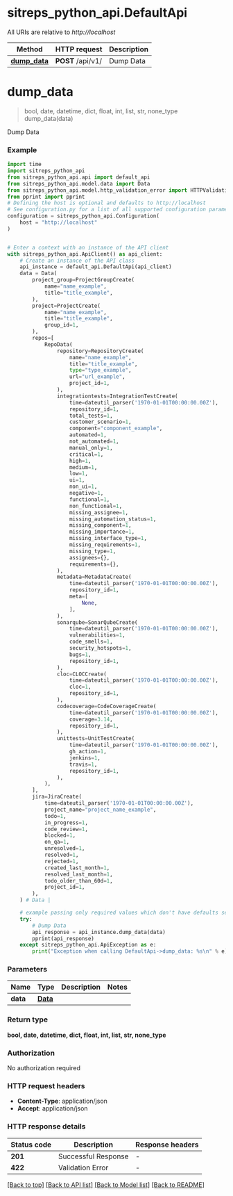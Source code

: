 # sitreps_python_api.DefaultApi

All URIs are relative to *http://localhost*

Method | HTTP request | Description
------------- | ------------- | -------------
[**dump_data**](DefaultApi.md#dump_data) | **POST** /api/v1/ | Dump Data


# **dump_data**
> bool, date, datetime, dict, float, int, list, str, none_type dump_data(data)

Dump Data

### Example


```python
import time
import sitreps_python_api
from sitreps_python_api.api import default_api
from sitreps_python_api.model.data import Data
from sitreps_python_api.model.http_validation_error import HTTPValidationError
from pprint import pprint
# Defining the host is optional and defaults to http://localhost
# See configuration.py for a list of all supported configuration parameters.
configuration = sitreps_python_api.Configuration(
    host = "http://localhost"
)


# Enter a context with an instance of the API client
with sitreps_python_api.ApiClient() as api_client:
    # Create an instance of the API class
    api_instance = default_api.DefaultApi(api_client)
    data = Data(
        project_group=ProjectGroupCreate(
            name="name_example",
            title="title_example",
        ),
        project=ProjectCreate(
            name="name_example",
            title="title_example",
            group_id=1,
        ),
        repos=[
            RepoData(
                repository=RepositoryCreate(
                    name="name_example",
                    title="title_example",
                    type="type_example",
                    url="url_example",
                    project_id=1,
                ),
                integrationtests=IntegrationTestCreate(
                    time=dateutil_parser('1970-01-01T00:00:00.00Z'),
                    repository_id=1,
                    total_tests=1,
                    customer_scenario=1,
                    component="component_example",
                    automated=1,
                    not_automated=1,
                    manual_only=1,
                    critical=1,
                    high=1,
                    medium=1,
                    low=1,
                    ui=1,
                    non_ui=1,
                    negative=1,
                    functional=1,
                    non_functional=1,
                    missing_assignee=1,
                    missing_automation_status=1,
                    missing_component=1,
                    missing_importance=1,
                    missing_interface_type=1,
                    missing_requirements=1,
                    missing_type=1,
                    assignees={},
                    requirements={},
                ),
                metadata=MetadataCreate(
                    time=dateutil_parser('1970-01-01T00:00:00.00Z'),
                    repository_id=1,
                    meta=[
                        None,
                    ],
                ),
                sonarqube=SonarQubeCreate(
                    time=dateutil_parser('1970-01-01T00:00:00.00Z'),
                    vulnerabilities=1,
                    code_smells=1,
                    security_hotspots=1,
                    bugs=1,
                    repository_id=1,
                ),
                cloc=CLOCCreate(
                    time=dateutil_parser('1970-01-01T00:00:00.00Z'),
                    cloc=1,
                    repository_id=1,
                ),
                codecoverage=CodeCoverageCreate(
                    time=dateutil_parser('1970-01-01T00:00:00.00Z'),
                    coverage=3.14,
                    repository_id=1,
                ),
                unittests=UnitTestCreate(
                    time=dateutil_parser('1970-01-01T00:00:00.00Z'),
                    gh_action=1,
                    jenkins=1,
                    travis=1,
                    repository_id=1,
                ),
            ),
        ],
        jira=JiraCreate(
            time=dateutil_parser('1970-01-01T00:00:00.00Z'),
            project_name="project_name_example",
            todo=1,
            in_progress=1,
            code_review=1,
            blocked=1,
            on_qa=1,
            unresolved=1,
            resolved=1,
            rejected=1,
            created_last_month=1,
            resolved_last_month=1,
            todo_older_than_60d=1,
            project_id=1,
        ),
    ) # Data | 

    # example passing only required values which don't have defaults set
    try:
        # Dump Data
        api_response = api_instance.dump_data(data)
        pprint(api_response)
    except sitreps_python_api.ApiException as e:
        print("Exception when calling DefaultApi->dump_data: %s\n" % e)
```


### Parameters

Name | Type | Description  | Notes
------------- | ------------- | ------------- | -------------
 **data** | [**Data**](Data.md)|  |

### Return type

**bool, date, datetime, dict, float, int, list, str, none_type**

### Authorization

No authorization required

### HTTP request headers

 - **Content-Type**: application/json
 - **Accept**: application/json


### HTTP response details

| Status code | Description | Response headers |
|-------------|-------------|------------------|
**201** | Successful Response |  -  |
**422** | Validation Error |  -  |

[[Back to top]](#) [[Back to API list]](../README.md#documentation-for-api-endpoints) [[Back to Model list]](../README.md#documentation-for-models) [[Back to README]](../README.md)

